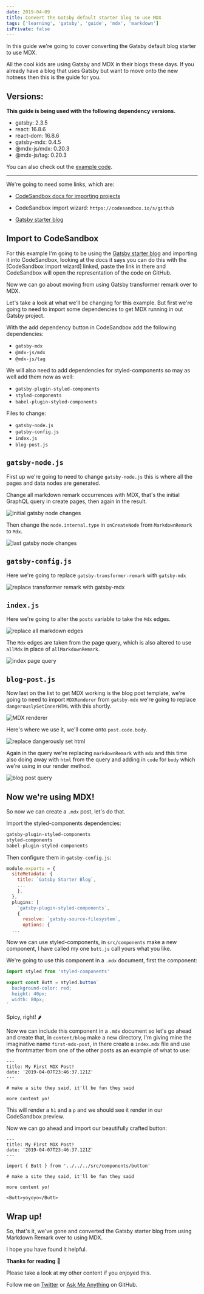 ```yaml
---
date: 2019-04-09
title: Convert the Gatsby default starter blog to use MDX
tags: ['learning', 'gatsby', 'guide', 'mdx', 'markdown']
isPrivate: false
---
```


<script>
  import { YouTube } from 'sveltekit-embed'
</script>

In this guide we're going to cover converting the Gatsby default blog
starter to use MDX.

All the cool kids are using Gatsby and MDX in their blogs these days.
If you already have a blog that uses Gatsby but want to move onto the
new hotness then this is the guide for you.

<YouTube youTubeId="gck4RjaX5D4" />

## Versions:

**This guide is being used with the following dependency versions.**

- gatsby: 2.3.5
- react: 16.8.6
- react-dom: 16.8.6
- gatsby-mdx: 0.4.5
- @mdx-js/mdx: 0.20.3
- @mdx-js/tag: 0.20.3

You can also check out the [example code].

---

We're going to need some links, which are:

- [CodeSandbox docs for importing projects]

- CodeSandbox import wizard: `https://codesandbox.io/s/github`

- [Gatsby starter blog]

## Import to CodeSandbox

For this example I'm going to be using the [Gatsby starter blog] and
importing it into CodeSandbox, looking at the docs it says you can do
this with the [CodeSandbox import wizard] linked, paste the link in
there and CodeSandbox will open the representation of the code on
GitHub.

Now we can go about moving from using Gatsby transformer remark over
to MDX.

Let's take a look at what we'll be changing for this example. But
first we're going to need to import some dependencies to get MDX
running in out Gatsby project.

With the add dependency button in CodeSandbox add the following
dependencies:

- `gatsby-mdx`
- `@mdx-js/mdx`
- `@mdx-js/tag`

We will also need to add dependencies for styled-components so may as
well add them now as well:

- `gatsby-plugin-styled-components`
- `styled-components`
- `babel-plugin-styled-components`

Files to change:

- `gatsby-node.js`
- `gatsby-config.js`
- `index.js`
- `blog-post.js`

## `gatsby-node.js`

First up we're going to need to change `gatsby-node.js` this is where
all the pages and data nodes are generated.

Change all markdown remark occurrences with MDX, that's the initial
GraphQL query in create pages, then again in the result.

![initial gatsby node changes]

Then change the `node.internal.type` in `onCreateNode` from
`MarkdownRemark` to `Mdx`.

![last gatsby node changes]

## `gatsby-config.js`

Here we're going to replace `gatsby-transformer-remark` with
`gatsby-mdx`

![replace transformer remark with gatsby-mdx]

## `index.js`

Here we're going to alter the `posts` variable to take the `Mdx`
edges.

![replace all markdown edges]

The `Mdx` edges are taken from the page query, which is also altered
to use `allMdx` in place of `allMarkdownRemark`.

![index page query]

## `blog-post.js`

Now last on the list to get MDX working is the blog post template,
we're going to need to import `MDXRenderer` from `gatsby-mdx` we're
going to replace `dangerouslySetInnerHTML` with this shortly.

![MDX renderer]

Here's where we use it, we'll come onto `post.code.body`.

![replace dangerously set html]

Again in the query we're replacing `markdownRemark` with `mdx` and
this time also doing away with `html` from the query and adding in
`code` for `body` which we're using in our render method.

![blog post query]

## Now we're using MDX!

So now we can create a `.mdx` post, let's do that.

Import the styled-components dependencies:

```bash
gatsby-plugin-styled-components
styled-components
babel-plugin-styled-components
```

Then configure them in `gatsby-config.js`:

```js:title=gatsby-config.js
module.exports = {
  siteMetadata: {
    title: `Gatsby Starter Blog`,
    ...
    },
  },
  plugins: [
    `gatsby-plugin-styled-components`,
    {
      resolve: `gatsby-source-filesystem`,
      options: {
  ...
```

Now we can use styled-components, in `src/components` make a new
component, I have called my one `butt.js` call yours what you like.

We're going to use this component in a `.mdx` document, first the
component:

```js
import styled from 'styled-components'

export const Butt = styled.button`
  background-color: red;
  height: 40px;
  width: 80px;
`
```

Spicy, right! 🌶

Now we can include this component in a `.mdx` document so let's go
ahead and create that, in `content/blog` make a new directory, I'm
giving mine the imaginative name `first-mdx-post`, in there create a
`index.mdx` file and use the frontmatter from one of the other posts
as an example of what to use:

```mdx
---
title: My First MDX Post!
date: '2019-04-07T23:46:37.121Z'
---

# make a site they said, it'll be fun they said

more content yo!
```

This will render a `h1` and a `p` and we should see it render in our
CodeSandbox preview.

Now we can go ahead and import our beautifully crafted button:

```mdx
---
title: My First MDX Post!
date: '2019-04-07T23:46:37.121Z'
---

import { Butt } from '../../../src/components/button'

# make a site they said, it'll be fun they said

more content yo!

<Butt>yoyoyo</Butt>
```

## Wrap up!

So, that's it, we've gone and converted the Gatsby starter blog from
using Markdown Remark over to using MDX.

I hope you have found it helpful.

**Thanks for reading** 🙏

Please take a look at my other content if you enjoyed this.

Follow me on [Twitter] or [Ask Me Anything] on GitHub.

<!-- Links -->

[twitter]: https://twitter.com/spences10
[ask me anything]: https://github.com/spences10/ama
[example code]: https://codesandbox.io/s/lqp6p647q
[gatsby starter blog]: https://github.com/gatsbyjs/gatsby-starter-blog
[codesandbox docs for importing projects]:
  https://codesandbox.io/docs/importing

<!-- Images -->

[initial gatsby node changes]:
  https://now-images-wine.now.sh/2019/convert-gatsby-default-blog-to-mdx/initialGatsbyNode.png
[last gatsby node changes]:
  https://now-images-wine.now.sh/2019/convert-gatsby-default-blog-to-mdx/lastGatsbyNode.png
[replace transformer remark with gatsby-mdx]:
  https://now-images-wine.now.sh/2019/convert-gatsby-default-blog-to-mdx/gatsbyConfig.png
[replace all markdown edges]:
  https://now-images-wine.now.sh/2019/convert-gatsby-default-blog-to-mdx/indexPageEdges.png
[index page query]:
  https://now-images-wine.now.sh/2019/convert-gatsby-default-blog-to-mdx/indexPageQuery.png
[mdx renderer]:
  https://now-images-wine.now.sh/2019/convert-gatsby-default-blog-to-mdx/importMdxRenderer.png
[replace dangerously set html]:
  https://now-images-wine.now.sh/2019/convert-gatsby-default-blog-to-mdx/replaceDangerHtml.png
[blog post query]:
  https://now-images-wine.now.sh/2019/convert-gatsby-default-blog-to-mdx/blogPostQuery.png
